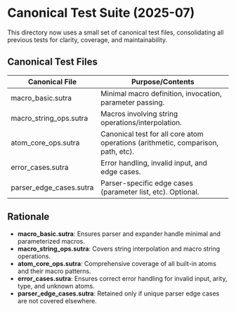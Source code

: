 # Canonical Test Suite (2025-07)

This directory now uses a small set of canonical test files, consolidating all previous tests for clarity, coverage, and maintainability.

## Canonical Test Files

| Canonical File           | Purpose/Contents                                                                 |
|-------------------------|---------------------------------------------------------------------------------|
| macro_basic.sutra        | Minimal macro definition, invocation, parameter passing.                         |
| macro_string_ops.sutra   | Macros involving string operations/interpolation.                                |
| atom_core_ops.sutra      | Canonical test for all core atom operations (arithmetic, comparison, path, etc). |
| error_cases.sutra        | Error handling, invalid input, and edge cases.                                   |
| parser_edge_cases.sutra  | Parser-specific edge cases (parameter list, etc). Optional.                      |

## Rationale

- **macro_basic.sutra**: Ensures parser and expander handle minimal and parameterized macros.
- **macro_string_ops.sutra**: Covers string interpolation and macro string operations.
- **atom_core_ops.sutra**: Comprehensive coverage of all built-in atoms and their macro patterns.
- **error_cases.sutra**: Ensures correct error handling for invalid input, arity, type, and unknown atoms.
- **parser_edge_cases.sutra**: Retained only if unique parser edge cases are not covered elsewhere.
